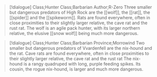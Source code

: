 
>[!dialogue] Class;Hunter Class;Barbarian Author;R-Zero
Three smaller but dangerous predators of High Rock are the [[wolf]], the [[rat]], the [[spider]] and the [[spikeworm]]. Rats are found everywhere, often in close proximities to their slightly larger relative, the cave rat and the rust rat. The wolf is an agile pack hunter, with its larger northern relative, the elusive [[snow wolf]] being much more dangerous.

>[!dialogue] Class;Hunter Class;Barbarian Province;Morrowind
Two smaller but dangerous predators of Vvardenfell are the nix-hound and the rat. Cave rats are found everywhere, often in close proximities to their slightly larger relative, the cave rat and the rust rat  The nix-hound is a rangy quadruped with long, purple feeding spikes. Its cousin, the rogue nix-hound, is larger and much more dangerous.